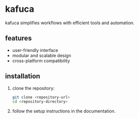 # kafuca

kafuca simplifies workflows with efficient tools and automation.

## features

- user-friendly interface
- modular and scalable design
- cross-platform compatibility

## installation

1. clone the repository:
    ```bash
    git clone <repository-url>
    cd <repository-directory>
    ```
2. follow the setup instructions in the documentation.

